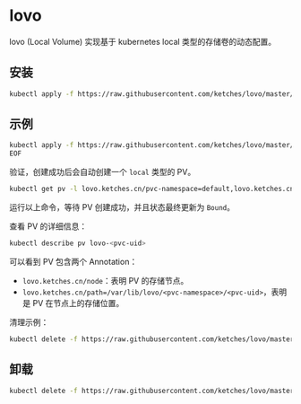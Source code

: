 # lovo

lovo (Local Volume) 实现基于 kubernetes local 类型的存储卷的动态配置。

## 安装

```bash
kubectl apply -f https://raw.githubusercontent.com/ketches/lovo/master/deploy/manifests.yaml
```

## 示例

```bash
kubectl apply -f https://raw.githubusercontent.com/ketches/lovo/master/deploy/example/mysql-with-lovo.yaml
EOF
```

验证，创建成功后会自动创建一个 `local` 类型的 PV。

```bash
kubectl get pv -l lovo.ketches.cn/pvc-namespace=default,lovo.ketches.cn/pvc-name=mysql-lovo-pvc -w
```

运行以上命令，等待 PV 创建成功，并且状态最终更新为 `Bound`。

查看 PV 的详细信息：

```bash
kubectl describe pv lovo-<pvc-uid>
```

可以看到 PV 包含两个 Annotation：

- `lovo.ketches.cn/node`：表明 PV 的存储节点。
- `lovo.ketches.cn/path=/var/lib/lovo/<pvc-namespace>/<pvc-uid>`，表明是 PV 在节点上的存储位置。

清理示例：

```bash
kubectl delete -f https://raw.githubusercontent.com/ketches/lovo/master/deploy/example/mysql-with-lovo.yaml
```

## 卸载

```bash
kubectl delete -f https://raw.githubusercontent.com/ketches/lovo/master/deploy/manifests.yaml
```
